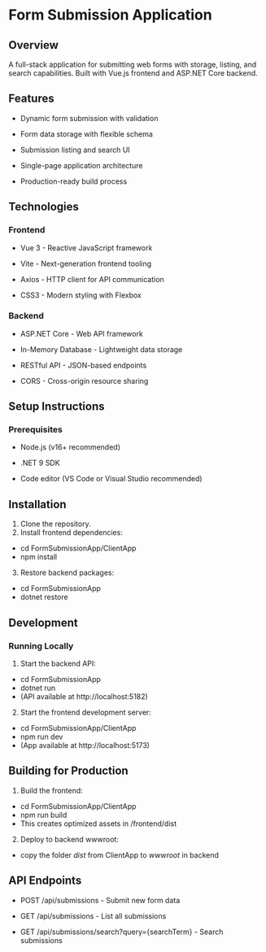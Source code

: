# Form Submission Application

## Overview
A full-stack application for submitting web forms with storage, listing, and search capabilities. Built with Vue.js frontend and ASP.NET Core backend.

## Features
- Dynamic form submission with validation

- Form data storage with flexible schema

- Submission listing and search UI

- Single-page application architecture

- Production-ready build process

## Technologies
### Frontend
+ Vue 3 - Reactive JavaScript framework

+ Vite - Next-generation frontend tooling

+ Axios - HTTP client for API communication

+ CSS3 - Modern styling with Flexbox

### Backend
+ ASP.NET Core - Web API framework

+ In-Memory Database - Lightweight data storage

+ RESTful API - JSON-based endpoints
 
+ CORS - Cross-origin resource sharing

## Setup Instructions
### Prerequisites
- Node.js (v16+ recommended)

- .NET 9 SDK

- Code editor (VS Code or Visual Studio recommended)

## Installation
1. Clone the repository.
2. Install frontend dependencies: 

+ cd FormSubmissionApp/ClientApp
+ npm install

3. Restore backend packages:

+ cd FormSubmissionApp
+ dotnet restore

## Development
### Running Locally
1. Start the backend API:

+ cd FormSubmissionApp
+ dotnet run
+ (API available at http://localhost:5182)

2. Start the frontend development server:

+ cd FormSubmissionApp/ClientApp
+ npm run dev
+ (App available at http://localhost:5173)

## Building for Production
1. Build the frontend:

+ cd FormSubmissionApp/ClientApp
+ npm run build
+ This creates optimized assets in /frontend/dist

2. Deploy to backend wwwroot:

+ copy the folder *dist* from ClientApp to *wwwroot* in backend

## API Endpoints
- POST /api/submissions - Submit new form data

- GET /api/submissions - List all submissions

- GET /api/submissions/search?query={searchTerm} - Search submissions
